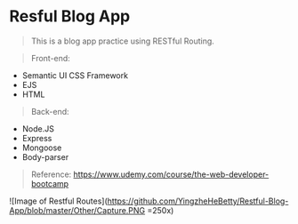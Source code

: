 # Resful Blog App
> This is a blog app practice using RESTful Routing.

> Front-end:

- Semantic UI CSS Framework
- EJS					
- HTML 	

> Back-end:
- Node.JS
- Express
- Mongoose
- Body-parser

> Reference: https://www.udemy.com/course/the-web-developer-bootcamp

![Image of Restful Routes](https://github.com/YingzheHeBetty/Restful-Blog-App/blob/master/Other/Capture.PNG =250x)